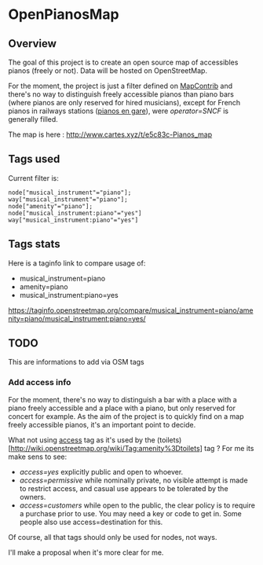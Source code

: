 # OpenPianosMap

## Overview

The goal of this project is to create an open source map of accessibles pianos (freely or not).
Data will be hosted on OpenStreetMap.

For the moment, the project is just a filter defined on [MapContrib](https://github.com/MapContrib/MapContrib) and there's no way to distinguish freely accessible pianos than piano bars (where pianos are only reserved for hired musicians), except for French pianos in railways stations ([pianos en gare](http://www.sncf.com/fr/presse/carte/pianos-gares)), were *operator=SNCF* is generally filled.

The map is here :
http://www.cartes.xyz/t/e5c83c-Pianos_map

## Tags used

Current filter is:

```
node["musical_instrument"="piano"];
way["musical_instrument"="piano"];
node["amenity"="piano"];
node["musical_instrument:piano"="yes"]
way["musical_instrument:piano"="yes"]
```

## Tags stats

Here is a taginfo link to compare usage of:
  - musical_instrument=piano
  - amenity=piano
  - musical_instrument:piano=yes

https://taginfo.openstreetmap.org/compare/musical_instrument=piano/amenity=piano/musical_instrument:piano=yes/

## TODO

This are informations to add via OSM tags

### Add access info

For the moment, there's no way to distinguish a bar with a place with a piano freely accessible and a place with a piano, but only reserved for concert for example.
As the aim of the project is to quickly find on a map freely accessible pianos, it's an important point to decide.

What not using [access](http://wiki.openstreetmap.org/wiki/FR:Key:access) tag as it's used by the (toilets)[http://wiki.openstreetmap.org/wiki/Tag:amenity%3Dtoilets] tag ?
For me its make sens to see:

  - *access=yes* explicitly public and open to whoever.
  - *access=permissive* while nominally private, no visible attempt is made to restrict access, and casual use appears to be tolerated by the owners.
  - *access=customers* while open to the public, the clear policy is to require a purchase prior to use. You may need a key or code to get in. Some people also use access=destination for this.

Of course, all that tags should only be used for nodes, not ways.

I'll make a proposal when it's more clear for me.
